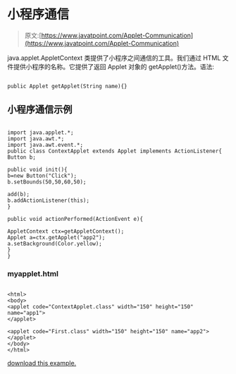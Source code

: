 # 小程序通信

> 原文:[https://www.javatpoint.com/Applet-Communication](https://www.javatpoint.com/Applet-Communication)

java.applet.AppletContext 类提供了小程序之间通信的工具。我们通过 HTML 文件提供小程序的名称。它提供了返回 Applet 对象的 getApplet()方法。语法:

```

public Applet getApplet(String name){}

```

## 小程序通信示例

<applet code="ContextApplet.class" height="150" width="150" name="app1"></applet><applet code="First.class" height="150" width="150" name="app2"></applet>

```

import java.applet.*;
import java.awt.*;
import java.awt.event.*;
public class ContextApplet extends Applet implements ActionListener{
Button b;

public void init(){
b=new Button("Click");
b.setBounds(50,50,60,50);

add(b);
b.addActionListener(this);
}

public void actionPerformed(ActionEvent e){

AppletContext ctx=getAppletContext();
Applet a=ctx.getApplet("app2");
a.setBackground(Color.yellow);
}
}

```

### myapplet.html

```

<html>
<body>
<applet code="ContextApplet.class" width="150" height="150" name="app1">
</applet>

<applet code="First.class" width="150" height="150" name="app2">
</applet>
</body>
</html>

```

[download this example.](https://static.javatpoint.com/src/applet/AppletCommunication.jar)